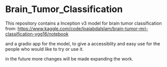 # Brain_Tumor_Classification


This repository contains a Inception v3 model for brain tumor classification from: https://www.kaggle.com/code/loaiabdalslam/brain-tumor-mri-classification-vgg16/notebook

and a gradio app for the model, to give a accessiblity and easy use for the people who would like to try or use it.

in the future more changes will be made expanding the work.
